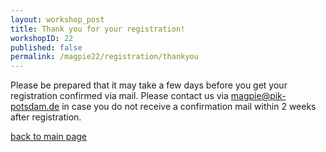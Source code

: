 ```yaml
---
layout: workshop_post
title: Thank you for your registration!
workshopID: 22
published: false
permalink: /magpie22/registration/thankyou
---
```


Please be prepared that it may take a few days before you get your registration confirmed via mail. Please contact us via <magpie@pik-potsdam.de> in case you do not receive a confirmation mail within 2 weeks after registration.

[back to main page](../../index.html)
